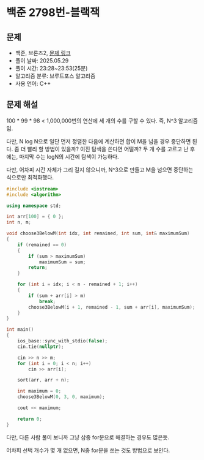 # 백준 2798번-블랙잭

## 문제

- 백준, 브론즈2, [문제 링크](https://www.acmicpc.net/problem/2798 "https://www.acmicpc.net/problem/2798")
- 풀이 날짜: 2025.05.29
- 풀이 시간: 23:28~23:53(25분)
- 알고리즘 분류: 브루트포스 알고리즘
- 사용 언어: C++

## 문제 해설

100 \* 99 \* 98 < 1,000,000번의 연산에 세 개의 수를 구할 수 있다. 즉, N^3 알고리즘임.

다만, N log N으로 일단 먼저 정렬한 다음에 계산하면 합이 M을 넘을 경우 중단하면 된다. 좀 더 빨리 할 방법이 있을까? 이진 탐색을 쓴다면 어떨까? 두 개 수를 고르고 난 후에는, 마지막 수는 logN의 시간에 탐색이 가능하다.

다만, 어차피 시간 자체가 그리 길지 않으니까, N^3으로 만들고 M을 넘으면 중단하는 식으로만 최적화했다.

```cpp
#include <iostream>
#include <algorithm>

using namespace std;

int arr[100] = { 0 };
int n, m;

void choose3BelowM(int idx, int remained, int sum, int& maximumSum)
{
    if (remained == 0)
    {
        if (sum > maximumSum)
            maximumSum = sum;
        return;
    }

    for (int i = idx; i < n - remained + 1; i++)
    {
        if (sum + arr[i] > m)
            break;
        choose3BelowM(i + 1, remained - 1, sum + arr[i], maximumSum);
    }
}

int main()
{
    ios_base::sync_with_stdio(false);
    cin.tie(nullptr);

    cin >> n >> m;
    for (int i = 0; i < n; i++)
        cin >> arr[i];

    sort(arr, arr + n);

    int maximum = 0;
    choose3BelowM(0, 3, 0, maximum);

    cout << maximum;

    return 0;
}
```

다만, 다른 사람 풀이 보니까 그냥 삼중 for문으로 해결하는 경우도 많은듯.

어차피 선택 개수가 몇 개 없으면, N중 for문을 쓰는 것도 방법으로 보인다.
